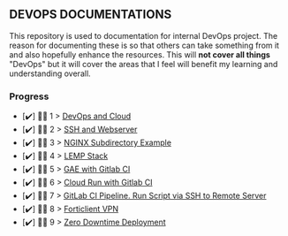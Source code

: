 ## DEVOPS DOCUMENTATIONS

This repository is used to documentation for internal DevOps project. The reason for documenting these is so that others can take something from it and also hopefully enhance the resources. This will **not cover all things** "DevOps" but it will cover the areas that I feel will benefit my learning and understanding overall.

### Progress
- [✔️] 👨‍💻 1 > [DevOps and Cloud](docs/0_1_devops-and-cloud.md)
- [✔️] 👨‍💻 2 > [SSH and Webserver](docs/0_2_ssh-and-webserver.md)
- [✔️] 👨‍💻 3 > [NGINX Subdirectory Example](docs/0_3_nginx-subdirectory.md)
- [✔️] 👨‍💻 4 > [LEMP Stack](docs/0_4_lemp-stack.md)
- [✔️] 👨‍💻 5 > [GAE with Gitlab CI](docs/0_5_gae-cicd.md)
- [✔️] 👨‍💻 6 > [Cloud Run with Gitlab CI](docs/0_6_cloud-run-cicd.md)
- [✔️] 👨‍💻 7 > [GitLab CI Pipeline. Run Script via SSH to Remote Server](docs/0_7_ssh-from-cicd.md)
- [✔️] 👨‍💻 8 > [Forticlient VPN](docs/0_8_forticlient.md)
- [✔️] 👨‍💻 9 > [Zero Downtime Deployment](docs/0_9_zero-downtime-deployment.md)
